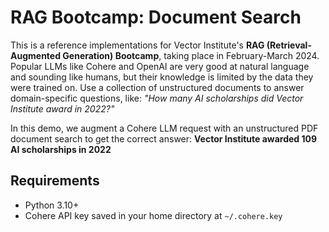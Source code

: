 # RAG Bootcamp: Document Search

This is a reference implementations for Vector Institute's **RAG (Retrieval-Augmented Generation) Bootcamp**, taking place in February-March 2024. Popular LLMs like Cohere and OpenAI are very good at natural language and sounding like humans, but their knowledge is limited by the data they were trained on. Use a collection of unstructured documents to answer domain-specific questions, like: *"How many AI scholarships did Vector Institute award in 2022?"*

In this demo, we augment a Cohere LLM request with an unstructured PDF document search to get the correct answer: **Vector Institute awarded 109 AI scholarships in 2022**

## Requirements

* Python 3.10+
* Cohere API key saved in your home directory at `~/.cohere.key`